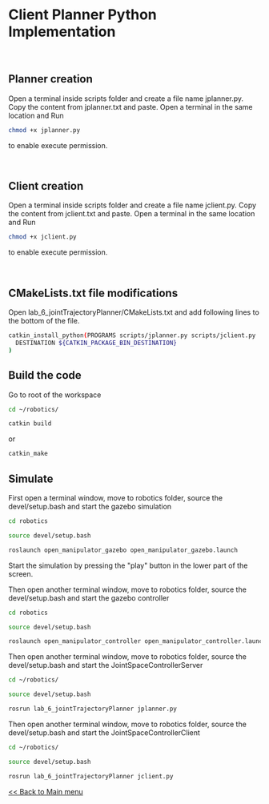 # Client Planner Python Implementation

<br>

## Planner creation

Open a terminal inside scripts folder and create a file name jplanner.py.
Copy the content from jplanner.txt and paste. Open a terminal in the same location and Run

```sh
chmod +x jplanner.py
```

to enable execute permission.

<br>

## Client creation

Open a terminal inside scripts folder and create a file name jclient.py.
Copy the content from jclient.txt and paste. Open a terminal in the same location and Run

```sh
chmod +x jclient.py
```

to enable execute permission.

<br>

## CMakeLists.txt file modifications

Open lab_6_jointTrajectoryPlanner/CMakeLists.txt and add following lines to the bottom of the file.

```sh
catkin_install_python(PROGRAMS scripts/jplanner.py scripts/jclient.py
  DESTINATION ${CATKIN_PACKAGE_BIN_DESTINATION}
)
```

## Build the code 

Go to root of the workspace

```sh
cd ~/robotics/
```
```sh
catkin build
```
or
```sh
catkin_make
```

## Simulate

First open a terminal window, move to robotics folder, source the devel/setup.bash and start the gazebo simulation

```sh
cd robotics
```

```sh
source devel/setup.bash
```

```sh
roslaunch open_manipulator_gazebo open_manipulator_gazebo.launch
```

Start the simulation by pressing the "play" button in the lower part of the screen.

Then open another terminal window, move to robotics folder, source the devel/setup.bash and start the gazebo controller

```sh
cd robotics
```

```sh
source devel/setup.bash
```

```sh
roslaunch open_manipulator_controller open_manipulator_controller.launch use_platform:=false
```

Then open another terminal window, move to robotics folder, source the devel/setup.bash and start the JointSpaceControllerServer

```sh
cd ~/robotics/
```
```sh
source devel/setup.bash
```
```sh
rosrun lab_6_jointTrajectoryPlanner jplanner.py
```

Then open another terminal window, move to robotics folder, source the devel/setup.bash and start the JointSpaceControllerClient

```sh
cd ~/robotics/
```
```sh
source devel/setup.bash
```
```sh
rosrun lab_6_jointTrajectoryPlanner jclient.py
```

[<< Back to Main menu](../README.md)